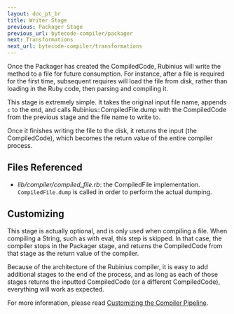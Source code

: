 ```yaml
---
layout: doc_pt_br
title: Writer Stage
previous: Packager Stage
previous_url: bytecode-compiler/packager
next: Transformations
next_url: bytecode-compiler/transformations
---
```


Once the Packager has created the CompiledCode, Rubinius will write
the method to a file for future consumption. For instance, after a file
is required for the first time, subsequent requires will load the file
from disk, rather than loading in the Ruby code, then parsing and
compiling it.

This stage is extremely simple. It takes the original input file name,
appends `c` to the end, and calls Rubinius::CompiledFile.dump with the
CompiledCode from the previous stage and the file name to write to.

Once it finishes writing the file to the disk, it returns the input (the
CompiledCode), which becomes the return value of the entire compiler
process.

## Files Referenced

* *lib/compiler/compiled_file.rb*: the CompiledFile implementation.
  `CompiledFile.dump` is called in order to perform the actual dumping.

## Customizing

This stage is actually optional, and is only used when compiling a file.
When compiling a String, such as with eval, this step is skipped. In
that case, the compiler stops in the Packager stage, and returns the
CompiledCode from that stage as the return value of the compiler.

Because of the architecture of the Rubinius compiler, it is easy to add
additional stages to the end of the process, and as long as each of
those stages returns the inputted CompiledCode (or a different
CompiledCode), everything will work as expected.

For more information, please read [Customizing the Compiler
Pipeline](/doc/pt-br/bytecode-compiler/customization/).
